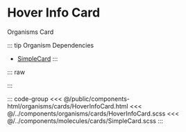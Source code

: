 # Hover Info Card
<Badge type="tip">Organisms</Badge> <Badge type="info">Card</Badge>

::: tip Organism Dependencies
 - [SimpleCard](/molecules/cards/SimpleCard)
:::

::: raw
<div class="dev-section">
    <!--@include: ../../public/components-html/organisms/cards/HoverInfoCard.html -->
</div>
:::

::: code-group
<<< @/public/components-html/organisms/cards/HoverInfoCard.html
<<< @/../components/organisms/cards/HoverInfoCard.scss
<<< @/../components/molecules/cards/SimpleCard.scss
:::

<style lang="scss">
@import "docs/theme.scss";

$simple-card-background: #f0f;
$simple-card-active-background: #00f;
$simple-card-active-shadow-color: #ff0;
$simple-card-shadow:
        0 8px 10px -5px rgba($simple-card-active-shadow-color, .2),
        0 16px 24px 2px rgba($simple-card-active-shadow-color, .14),
        0 6px 30px 5px rgba($simple-card-active-shadow-color, .12);

@import "components/molecules/cards/SimpleCard.scss";
</style>